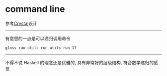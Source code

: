 # command line

参考<a class="Repos" target="_blank" href="../raster/Crystal/Main.hs">Crystal</a>设计

---

有意思的一点是可以递归调用命令

```bash
gloss run utils run utils run 17
```

---

不得不说 Haskell 的理念还是优雅的, 具有非常好的层级结构, 符合数学递归的感觉
